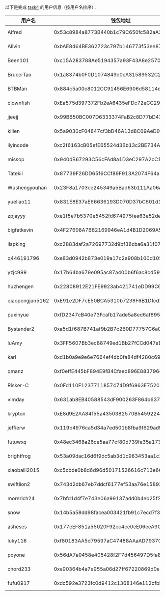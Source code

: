 以下是完成 [task4](../task/task4.md) 的用户信息（按用户名排序）：

|    用户名     | 钱包地址                                   | tx                                                                                                               |
|---------------|--------------------------------------------|------------------------------------------------------------------------------------------------------------------|
| Alfred        | 0x53c8984a8773B440b1c79C650fc582aA38Cc5041 | [3 MON](https://testnet.monadexplorer.com/tx/0x811bbf978b6a9ed1ed858c7150924a45b444fa4fd0400edbcc231363823e2655) |
| Alivin        | 0xbAE8464BE362723c797b146773f53ee879794623 | [3 MON](https://testnet.monadexplorer.com/tx/0xc40b34f6f442c815dd40359b4f4c706be644a7e4c137400cc5a7ac15211189a1) |
| Been101       | 0xc15A283788Ae5194357a93F43A8e257046235cfd | [3 MON](https://testnet.monadexplorer.com/tx/0x8fa5cb5fff7b3a2ee2ff330a5c8f2b7a810be9a24aba0b966ac0249463e05741) |
| BrucerTao     | 0x1a8374b0F0D1074849e0cA31589532C2ad2806d8 | [3 MON](https://testnet.monadexplorer.com/tx/0x8ed2b3c7b44182fcad569b9e409aa2dfc180530fb44d13386d338159293db07c) |
| BTBMan        | 0x884c5a00c8012CC91456E6906d58114c0d1B6F0B | [3 MON](https://testnet.monadexplorer.com/tx/0xa3d1c84bf070d3f68d38b5a851c12d674d36750d6d56a208ccec8a766e4090f6) |
| clownfish     | 0xEa575d397372Fb2eA6435eFDc72eCC29BecfC396 | [3 MON](https://testnet.monadexplorer.com/tx/0x1b7214ebbe52cedab91765d6224ca27086cf7d086ccee06915862e47dc02ebee) |
| jjeejj        | 0x99BB50BC007D6333374FaB2c8D77bD43Fe9Ce2F9 | [3 MON](https://testnet.monadexplorer.com/tx/0xbdb66ff0cd49f29beeb700d8ec92eb2edfb53a17d7942c671349df5888dc6c1e) |
| kilien        | 0x5a9030cF04847cf3bD46A13d8C09AeD007673E0f | [3 MON](https://testnet.monadexplorer.com/tx/0x351a8d1d660b30233aebc676fa9be10116f3f20c2c92ad4c415f3294372e50df) |
| liyincode     | 0xc2f6163cB05efE65524d3Bb13c2BE734A6916385 | [3 MON](https://testnet.monadexplorer.com/tx/0x6ee8702265517f2f3cd7408ee2a2002bb39ea03ea8458c9bff6a0af753115173) |
| missop        | 0x940dB67293C56cFAd8a1D3eC297A2cC1A4b10e4B | [3 MON](https://testnet.monadexplorer.com/tx/0x4a3eb8fa898ddf86719d14c472a3318c102b90606143a947862bd393e3a089e2) |
| Tatekii       | 0x87739F26DD65f6CCf89F913A2074F64a6aC710E3 | [3 MON](https://testnet.monadexplorer.com/tx/0xa05605bedb7a4636d0ca80d37629771f0ac521a83f33cfb6b5d4c937610b5d7c) |
| Wushengyouhan | 0x23F8a1703ce245349a5Bad63b111Aa06ada7bB30 | [3 MON](https://testnet.monadexplorer.com/tx/0x1e7add7349de075b534034feca119d2373d5cb897b0a315cd3c0ec45e7c76139) |
| yueliao11     | 0x831E8E37aE66636193D070D37bC601d1F30fE0B9 | [3 MON](https://testnet.monadexplorer.com/tx/0xf17969d801463413084ea70feedd3e98414b13cd296f56d2d801c11e25f34e77) |
| zpjayyy       | 0xe1f5e7b5370e5452fd674975fee63e52de283545 | [3 MON](https://testnet.monadexplorer.com/tx/0x92b455ed554b0b0233c4b84f9228d39cdc9059d2798693df66b4eae6af6a5173) |
| bigfatkevin   | 0x4F27608A7B82169946eA1d4B1D2069A52BA446aC | [3 MON](https://testnet.monadexplorer.com/tx/0x91b827be12e42fc4e0c06211d373040ae0e1db79dc96f2362312194b542f111e) |
| lispking      | 0xc2883daf2a72697732d9bf36cba6a31f07c4d472 | [3 MON](https://testnet.monadexplorer.com/tx/0x3ce68690ad2fa8eb327b0bf55eaf04fd1eded9fd2db8d061d263a178849e44a2) |
| q446191796    | 0xe83d0942b873e019a17c2a908b100d1051387ca3 | [3 MON](https://testnet.monadexplorer.com/tx/0x5f9d5836423fb428f653519122f5f731503d76884af0c5c2bf5acd35e69e2139) |
| yzjc999       | 0x17b64ba679e095ac87a400b6f6ac8cd591b517f9 | [3 MON](https://testnet.monadexplorer.com/tx/0x08a35e8c3e86673e9fc43d99e7ef74c432c54e12c074bc447fd38c4baef00468) |
| huzhengen     | 0x22808912E21FE9923ab421741eDD99C611A2661C | [3 MON](https://testnet.monadexplorer.com/tx/0xba0f344ae687357f51535e22be0c5ebe38457194eeae155b6f441ed7e834cd9b) |
| qiaopengjun5162| 0xE91e2DF7cE50BCA5310b7238F6B1Dfcd15566bE5 | [3 MON](https://testnet.monadexplorer.com/tx/0x79ded2ef56811e634f0fffbfe4676fc9fd9c5fce98046b8af7b89deba513a325) |
| puxinyue      | 0xfD2347cB40e73Fcafb17ade5a8ed6af895eD1c5c | [3 MON](https://testnet.monadexplorer.com/tx/0xc718c24b3b65a5fff45ea6f75cf4f9bdeb71f93d2dd97dac9f84c8f2fe60c0e3) |
| Bystander2    | 0xa5d1f687B741af9b2B7c2B0D77757C6a0De69055 | [3 MON](https://testnet.monadexplorer.com/tx/0xfba6a7940112adf360e3932579e5b519259d1fe618aeec24ddc580d73a484ffe) |
| luAmy         | 0x3FF5607Bb3ec88749ed1Bb27fCCd047aBf60619e | [3 MON](https://testnet.monadexplorer.com/tx/0xa052a7a41793ebfcba7173ded58e8400c31fe50e84ef570adb2a0dc5ab36516a) |
| karl          | 0xd1b0a9e9e6e7664ef4db0fa84df4280c69333333 | [3 MON](https://testnet.monadexplorer.com/tx/0x27c425eb51bf2f1d6351761b4973afc2adee21c82e3863b921d0b15d308c58a9) |
| qmanz         | 0xf0effE445bF894E9fB4Cfaed896E8837964Ba223 | [3 MON](https://testnet.monadexplorer.com/tx/0x1e09802855dff229163667ead8f4ac5d845ec3fc17c0d616efcd8f4f054b6c1b) |
| Risker-C      | 0x0Fd110F1237711857474D9f6963E75206798fB91 | [3 MON](https://testnet.monadexplorer.com/tx/0x34b57cea7d479421396fb27582d7a8492e3ff4d068c10b58c34d6af37ed2e379) |
| vimday        | 0x631ab8EB40588543dF900263F864b6376d56A587 | [3 MON](https://testnet.monadexplorer.com/tx/0xde4e40d4022410f79964c03eacde6d4d776219b33446c315d5c549d1472baeda) |
| krypton       | 0xE8d9E2AA84f55a4350382570B545922405Cdb493 | [3 MON](https://testnet.monadexplorer.com/tx/0xddf0b87dd73d78cda429ac2af903ace4585922aebe9a69c8164b08c03e09c470) |
| jeffierw      | 0x119b4976ca5d34a7ed501b8fba9f629ad58a4435 | [3 MON](https://testnet.monadexplorer.com/tx/0x89b907e65d1f640b22ee9364b800d45656ce34cf0865a6da7a6af439ca7af203) |
| futuwxq       | 0x48ec3468a26ce5aa77cf80d739fe35a1735304e1 | [3 MON](https://testnet.monadexplorer.com/tx/0xaee8da0c18a10efc2461c86c9b30d0014965280c91b156c7800601acc363a517) |
| brightfrog    | 0x53a09dac16d6f9dc5ab3d1c963453aa1c268cd5c | [3 MON](https://testnet.monadexplorer.com/tx/0x5c4a507ed7439c7a49a0774e88ddd1deb13a00e3d7c35ad116b1c1f74fc9a83b) |
| xiaobaili2015 | 0xc5cbde0b8d6d96d50171526616c713e66861c363 | [3 MON](https://testnet.monadexplorer.com/tx/0xae705c365d5d911762703d072f866430cc9121a4fcd3042012ec4a6abb471ac8) |
| swiftlion2    | 0x743d2db67eb7ddcf6177ef53aa76e15893e1ece6 | [3 MON](https://testnet.monadexplorer.com/tx/0xc4f4204814a267cf61b1a090dffeaea38307d60c865cdd377d33253e39903db4) |
| morerich24    | 0x7bfd1d4f7e743e06a99137add0b4eb25f2479eb1 | [3 MON](https://testnet.monadexplorer.com/tx/0x895303cc31e31f6f5455533778f9a64d284ea783e2b776fed7c7d1a2d609a9b6) |
| snow          | 0x14b5a58dd98facea003421fb91c7ecd7f3741ff0 | [3 MON](https://testnet.monadexplorer.com/tx/0x42f0d3202781ed534b9f404b7c85b3d6bb7673a6c6ef3fbe014e09c0602b076c) |
| asheses       | 0x177eEF851a55020F92cc4ce0eE06eeA9062cf34B | [3 MON](https://testnet.monadexplorer.com/tx/0xd3da570857194b07b04a96d5c135f621398791ede569dc779216dd30a6402a8c) |
| luky116       | 0xf80183AA5d79597aC47488AAaAD7937C9C4dd569 | [3 MON](https://testnet.monadexplorer.com/tx/0xa2ac665cce806ee38f744cb0fc579d76287972458e20525b5db603a27d8d4914) |
| poyone        | 0x56dA7a0458e405428f2F7d456497D5fa8b083EeC | [3 MON](https://testnet.monadexplorer.com/tx/0x9480d8d3398d200fa3fd63decdd8caa9a616054ec575a7c826d066475d1540bf) |
| chord233      | 0xe90364b4a7e955a06d27ff67220869d0e8cfe093 | [3 MON](https://testnet.monadexplorer.com/tx/0x95a7c88a80cc67615788619009f31473876ba62caea1a01285c24c94c6a44859) |
| fufu0917      | 0xdc592e3723fc0d9412c1368146e112cfbbce77a9 | [3 MON](https://testnet.monadexplorer.com/tx/0x63ed4e249df60bf8fee4d4ae17d9066890788af9cca0f9db568bbc692c34dc72) |